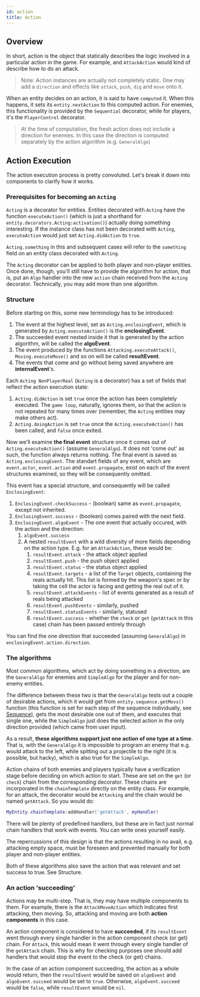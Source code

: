 ```yaml
---
id: action
title: Action
---
```


## Overview

In short, action is the object that statically describes the logic involved in a particular action in the game. For example, and `AttackAction` would kind of describe how to do an attack.  
> Note: Action instances are actually not completely static. One may add a `direction` and effects like `attack`, `push`, `dig` and `move` onto it.

When an entity decides on an action, it is said to have `computed` it. When this happens, it sets its `entity.nextAction` to this computed action. For enemies, this functionality is provided by the `Sequential` decorator, while for players, it's the `PlayerControl` decorator.
> At the time of computation, the fresh action does not include a direction for enemies. In this case the direction is computed separately by the action algorithm (e.g. `GeneralAlgo`) 

## Action Execution

The action execution process is pretty convoluted. 
Let's break it down into components to clarify how it works.

### Prerequisites for becoming an `Acting`

`Acting` is a decorator for entities. Entities decorated with `Acting` have the function `executeAction()` (which is just a shorthand for `entity.decorators.Acting:activation()`) actually doing something interesting. If the instance class has not been decorated with `Acting`, `executeAction` would just set `Acting.didAction` to `true`. 

`Acting.something` in this and subsequent cases will refer to the `something` field on an entity class decorated with `Acting`.

The `Acting` decorator can be applied to both player and non-player entities. Once done, though, you'll still have to provide the algorithm for action, that is, put an `Algo` handler into the new `action` chain received from the `Acting` decorator. Technically, you may add more than one algorithm.

### Structure

Before starting on this, some new terminology has to be introduced:
1. The event at the highest level, set as `Acting.enclosingEvent`, which is generated by `Acting.executeAction()` is the **enclosingEvent**.
2. The succeeded event nested inside it that is generated by the action algorithm, will be called the **algoEvent**. 
3. The event produced by the functions `Attacking.executeAttack()`, `Moving.executeMove()` and so on will be called **resultEvent**.
4. The events that come and go without being saved anywhere are **internalEvent**'s.

Each `Acting NonPlayerReal` (`Acting` is a decorator) has a set of fields that reflect the action execution state:
1. `Acting.didAction` is set `true` once the action has been completely executed. The `game loop`, naturally, ignores them, so that the action is not repeated for many times over (remember, the `Acting` entities may make others act).
2. `Acting.doingAction` is set `true` once the `Acting.executeAction()` has been called, and `false` once exited.

Now we'll examine **the final event** structure once it comes out of `Acting.executeAction()` (assume `GeneralAlgo`). It does not 'come out' as such, the function always returns nothing. The final event is saved as `Acting.enclosingEvent`. The standart fields of any event, which are `event.actor`, `event.action` and `event.propagate`, exist on each of the event structures examined, so they will be consequently omitted.

This event has a special structure, and consequently will be called `EnclosingEvent`:
1. `EnclosingEvent.checkSuccess` - (boolean) same as `event.propagate`, except not inherited.
2. `EnclosingEvent.success` - (boolean) comes paired with the next field.
3. `EnclosingEvent.algoEvent` - The one event that actually occured, with the action and the direction:
    1. `algoEvent.success`
    2. A nested `resultEvent` with a wild diversity of more fields depending on the action type. E.g. for an `AttackAction`, these would be:
        1. `resultEvent.attack` - the attack object applied
        2. `resultEvent.push` - the push object applied
        3. `resultEvent.status` - the status object applied
        4. `resultEvent.targets` - a list of the `Target` objects, containing the reals actually hit. This list is formed by the weapon's spec or by taking the cell the actor is facing and getting the real out of it.
        5. `resultEvent.attackEvents` - list of events generated as a result of reals being attacked
        6. `resultEvent.pushEvents` - similarly, pushed
        7. `resultEvent.statusEvents` - similarly, statused
        8. `resultEvent.success` - whether the `check` or `get` (`getAttack` in this case) chain has been passed entirely through 

You can find the one direction that succeeded (assuming `GeneralAlgo`) in `enclosingEvent.action.direction`.

### The algorithms

Most common algorithms, which act by doing something in a direction, are the `GeneralAlgo` for enemies and `SimpleAlgo` for the player and for non-enemy entities. 

The difference between these two is that the `GeneralAlgo` tests out a couple of desirable actions, which it would get from `entity.sequence.getMovs()` function (this function is set for each step of the sequence individually, see [Sequence](sequence.md)), gets the most desirable one out of them, and executes that single one, while the `SimpleAlgo` just does the selected action in the only direction provided (which came from user input). 

As a result, **these algorithms support just one action of one type at a time**. That is, with the `GeneralAlgo` it is impossible to program an enemy that e.g. would attack to the left, while spitting out a projectile to the right (it is possible, but hacky), which is also true for the `SimpleAlgo`.

Action chains of both enemies and players typically have a verification stage before deciding on which action to start. These are set on the `get` (or `check`) chain from the corresponding decorator. These chains are incorporated in the `chainTemplate` directly on the entity class. For example, for an attack, the decorator would be `Attacking` and the chain would be named `getAttack`. So you would do:

```lua
MyEntity.chainTemplate:addHandler('getAttack', myHandler)
```

There will be plenty of predefined handlers, but these are in fact just normal chain handlers that work with events. You can write ones yourself easily.

The repercussions of this design is that the actions resulting in no avail, e.g. attacking empty space, must be foreseen and prevented manually for both player and non-player entities.

Both of these algorithms also save the action that was relevant and set success to true. See Structure.

### An action 'succeeding'

Actions may be multi-step. That is, they may have multiple components to them. For example, there is the `AttackMoveAction` which indicates first attacking, then moving. So, attacking and moving are both **action components** in this case.

An action component is considered to have **succeeded**, if its `resultEvent` went through every single handler in the action component check (or get) chain. For `Attack`, this would mean it went through every single handler of the `getAttack` chain. This is why for checking purposes one should add handlers that would stop the event to the check (or get) chains. 

In the case of an action component succeeding, the action as a whole would return, then the `resultEvent` would be saved on `algoEvent` and `algoEvent.succeed` would be set to `true`. Otherwise, `algoEvent.succeed` would be `false`, while `resultEvent` would be `nil`. 
